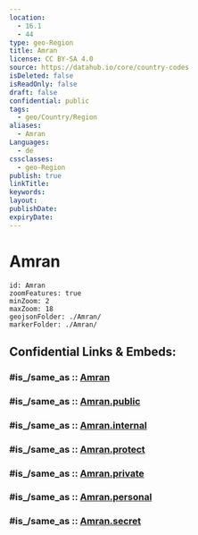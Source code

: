 ```yaml
---
location:
  - 16.1
  - 44
type: geo-Region
title: Amran
license: CC BY-SA 4.0
source: https://datahub.io/core/country-codes
isDeleted: false
isReadOnly: false
draft: false
confidential: public
tags:
  - geo/Country/Region
aliases:
  - Amran
Languages:
  - de
cssclasses:
  - geo-Region
publish: true
linkTitle:
keywords:
layout:
publishDate:
expiryDate:
---
```


# Amran

```leaflet
id: Amran
zoomFeatures: true 
minZoom: 2 
maxZoom: 18
geojsonFolder: ./Amran/
markerFolder: ./Amran/
```


## Confidential Links & Embeds: 

### #is_/same_as :: [Amran](/_Standards/Earth/Continent/Asia/Asia~West/Yemen~Republic/governorates~Yemen/Amran.md) 

### #is_/same_as :: [Amran.public](/_public/Earth/Continent/Asia/Asia~West/Yemen~Republic/governorates~Yemen/Amran.public.md) 

### #is_/same_as :: [Amran.internal](/_internal/Earth/Continent/Asia/Asia~West/Yemen~Republic/governorates~Yemen/Amran.internal.md) 

### #is_/same_as :: [Amran.protect](/_protect/Earth/Continent/Asia/Asia~West/Yemen~Republic/governorates~Yemen/Amran.protect.md) 

### #is_/same_as :: [Amran.private](/_private/Earth/Continent/Asia/Asia~West/Yemen~Republic/governorates~Yemen/Amran.private.md) 

### #is_/same_as :: [Amran.personal](/_personal/Earth/Continent/Asia/Asia~West/Yemen~Republic/governorates~Yemen/Amran.personal.md) 

### #is_/same_as :: [Amran.secret](/_secret/Earth/Continent/Asia/Asia~West/Yemen~Republic/governorates~Yemen/Amran.secret.md)

